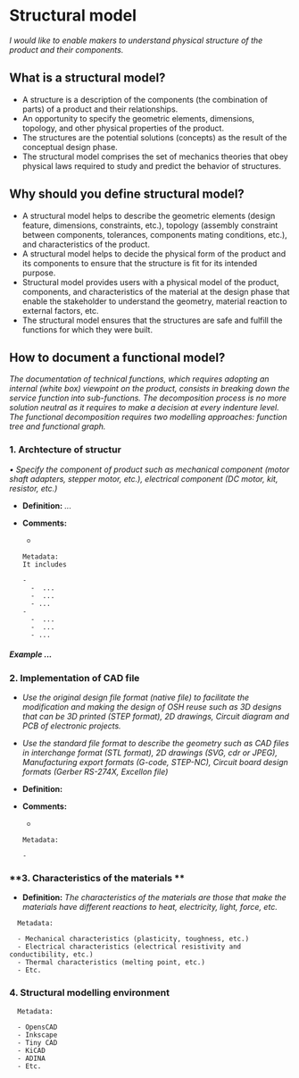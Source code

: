 # **Structural model**

*I would like to enable makers to understand physical structure of the product and their components.* 

## **What is a structural model?**

* A structure is a description of the components (the combination of parts) of a product and their relationships.
* An opportunity to specify the geometric elements, dimensions, topology, and other physical properties of the product.
* The structures are the potential solutions (concepts) as the result of the conceptual design phase.
* The structural model comprises the set of mechanics theories that obey physical laws required to study and predict the behavior of structures.


## **Why should you define structural model?**

* A structural model helps to describe the geometric elements (design feature, dimensions, constraints, etc.), topology (assembly constraint between components, tolerances, components mating conditions, etc.), and characteristics of the product.
* A structural model helps to decide the physical form of the product and its components to ensure that the structure is fit for its intended purpose. 
* Structural model provides users with a physical model of the product, components, and characteristics of the material at the design phase that enable the stakeholder to understand the geometry, material reaction to external factors, etc.
* The structural model ensures that the structures are safe and fulfill the functions for which they were built.

## **How to document a functional model?**

*The documentation of technical functions, which requires adopting an internal (white box) viewpoint on the product, consists in breaking down the service function into sub-functions. The decomposition process is no more solution neutral as it requires to make a decision at every indenture level. The functional decomposition requires two modelling approaches: function tree and functional graph.*

 ### **1. Archtecture of structur**

*•	Specify the component of product such as mechanical component (motor shaft adapters, stepper motor, etc.), electrical component (DC motor, kit, resistor, etc.)*

- **Definition:** *...*

- **Comments:**

  - 

  ```
  Metadata:
  It includes 
  
  - 
    -  ...
    -  ...
    - ...
  - 
    -  ...
    -  ...
    - ...
  ```



##### *Example* ...


### **2. Implementation of CAD file**

- *Use the original design file format (native file) to facilitate the modification and making the design of OSH reuse such as 3D designs that can be 3D printed (STEP format), 2D drawings, Circuit diagram and PCB of electronic projects.*
- *Use the standard file format to describe the geometry such as CAD files in interchange format (STL format), 2D drawings (SVG, cdr or JPEG), Manufacturing export formats (G-code, STEP-NC), Circuit board design formats (Gerber RS-274X, Excellon file)* 

- **Definition:** 

- **Comments:**

  - 

  ```
  Metadata:
  
  - 
  ```

### **3. Characteristics of the materials **


- **Definition:** *The characteristics of the materials are those that make the materials have different reactions to heat, electricity, light, force, etc.* 


```
  Metadata:
  
  - Mechanical characteristics (plasticity, toughness, etc.)
  - Electrical characteristics (electrical resistivity and conductibility, etc.)
  - Thermal characteristics (melting point, etc.)
  - Etc.
  ```
  
  ### **4. Structural modelling environment**

```
  Metadata:
  
  - OpensCAD
  - Inkscape
  - Tiny CAD
  - KiCAD
  - ADINA
  - Etc.
  ```
